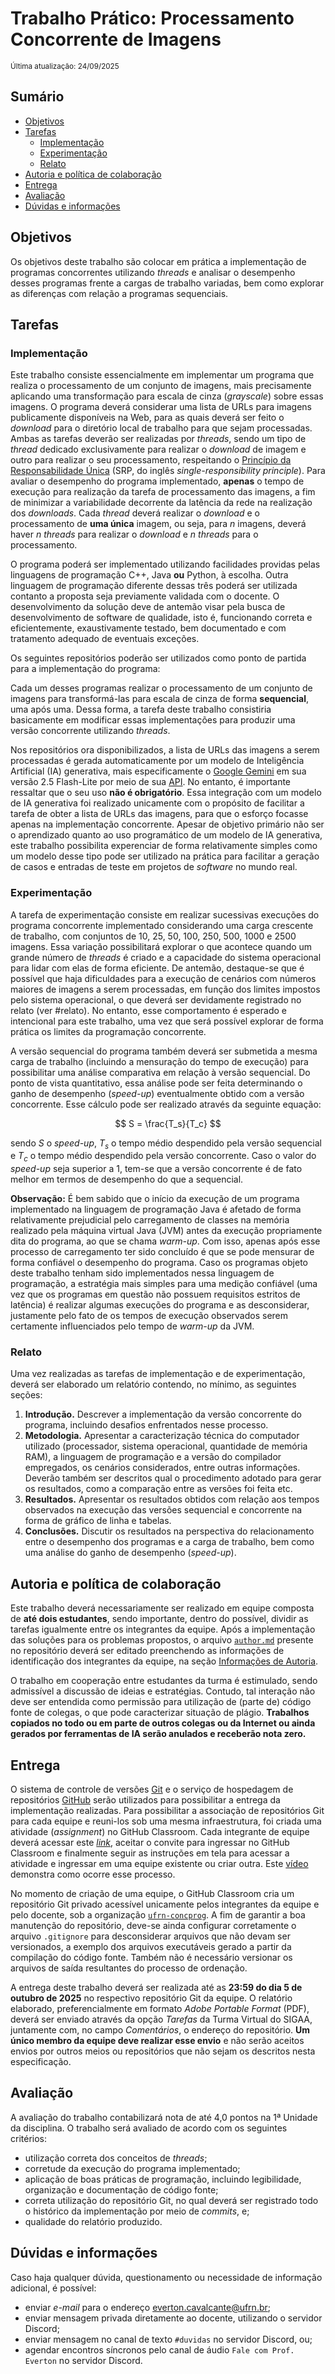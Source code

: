 # Trabalho Prático: Processamento Concorrente de Imagens

<sub>Última atualização: 24/09/2025</sub>

## Sumário

- [Objetivos](#objetivos)
- [Tarefas](#tarefas)
  - [Implementação](#implementação)
  - [Experimentação](#experimentação)
  - [Relato](#relato)
- [Autoria e política de colaboração](#autoria-e-política-de-colaboração)
- [Entrega](#entrega)
- [Avaliação](#avaliação)
- [Dúvidas e informações](#dúvidas-e-informações)

## Objetivos

Os objetivos deste trabalho são colocar em prática a implementação de programas concorrentes utilizando *threads* e analisar o desempenho desses programas frente a cargas de trabalho variadas, bem como explorar as diferenças com relação a programas sequenciais.

## Tarefas

### Implementação

Este trabalho consiste essencialmente em implementar um programa que realiza o processamento de um conjunto de imagens, mais precisamente aplicando uma transformação para escala de cinza (*grayscale*) sobre essas imagens. O programa deverá considerar uma lista de URLs para imagens publicamente disponíveis na Web, para as quais deverá ser feito o *download* para o diretório local de trabalho para que sejam processadas. Ambas as tarefas deverão ser realizadas por *threads*, sendo um tipo de *thread* dedicado exclusivamente para realizar o *download* de imagem e outro para realizar o seu processamento, respeitando o [Princípio da Responsabilidade Única](https://giovannamoeller.medium.com/o-princípio-da-responsabilidade-única-single-responsibility-principle-srp-do-solid-21707ec45304) (SRP, do inglês *single-responsibility principle*). Para avaliar o desempenho do programa implementado, **apenas** o tempo de execução para realização da tarefa de processamento das imagens, a fim de minimizar a variabilidade decorrente da latência da rede na realização dos *downloads*. Cada *thread* deverá realizar o *download* e o processamento de **uma única** imagem, ou seja, para $n$ imagens, deverá haver $n$ *threads* para realizar o *download* e $n$ *threads* para o processamento.

O programa poderá ser implementado utilizando facilidades providas pelas linguagens de programação C++, Java **ou** Python, à escolha. Outra linguagem de programação diferente dessas três poderá ser utilizada contanto a proposta seja previamente validada com o docente. O desenvolvimento da solução deve de antemão visar pela busca de desenvolvimento de software de qualidade, isto é, funcionando correta e eficientemente, exaustivamente testado, bem documentado e com tratamento adequado de eventuais exceções.

Os seguintes repositórios poderão ser utilizados como ponto de partida para a implementação do programa:

Cada um desses programas realizar o processamento de um conjunto de imagens para transformá-las para escala de cinza de forma **sequencial**, uma após uma. Dessa forma, a tarefa deste trabalho consistiria basicamente em modificar essas implementações para produzir uma versão concorrente utilizando *threads*.

Nos repositórios ora disponibilizados, a lista de URLs das imagens a serem processadas é gerada automaticamente por um modelo de Inteligência Artificial (IA) generativa, mais especificamente o [Google Gemini](https://ai.google.dev/gemini-api/docs/models) em sua versão 2.5 Flash-Lite por meio de sua [API](https://ai.google.dev/api). No entanto, é importante ressaltar que o seu uso **não é obrigatório**. Essa integração com um modelo de IA generativa foi realizado unicamente com o propósito de facilitar a tarefa de obter a lista de URLs das imagens, para que o esforço focasse apenas na implementação concorrente. Apesar de objetivo primário não ser o aprendizado quanto ao uso programático de um modelo de IA generativa, este trabalho possibilita experenciar de forma relativamente simples como um modelo desse tipo pode ser utilizado na prática para facilitar a geração de casos e entradas de teste em projetos de *software* no mundo real.

### Experimentação

A tarefa de experimentação consiste em realizar sucessivas execuções do programa concorrente implementado considerando uma carga crescente de trabalho, com conjuntos de 10, 25, 50, 100, 250, 500, 1000 e 2500 imagens. Essa variação possibilitará explorar o que acontece quando um grande número de *threads* é criado e a capacidade do sistema operacional para lidar com elas de forma eficiente. De antemão, destaque-se que é possível que haja dificuldades para a execução de cenários com números maiores de imagens a serem processadas, em função dos limites impostos pelo sistema operacional, o que deverá ser devidamente registrado no relato (ver #relato). No entanto, esse comportamento é esperado e intencional para este trabalho, uma vez que será possível explorar de forma prática os limites da programação concorrente.

A versão sequencial do programa também deverá ser submetida a mesma carga de trabalho (incluindo a mensuração do tempo de execução) para possibilitar uma análise comparativa em relação à versão sequencial. Do ponto de vista quantitativo, essa análise pode ser feita determinando o ganho de desempenho (*speed-up*) eventualmente obtido com a versão concorrente. Esse cálculo pode ser realizado através da seguinte equação:

$$ S = \frac{T_s}{T_c} $$

sendo $S$ o *speed-up*, $T_s$ o tempo médio despendido pela versão sequencial e $T_c$ o tempo médio despendido pela versão concorrente. Caso o valor do *speed-up* seja superior a 1, tem-se que a versão concorrente é de fato melhor em termos de desempenho do que a sequencial.

**Observação:** É bem sabido que o início da execução de um programa implementado na linguagem de programação Java é afetado de forma relativamente prejudicial pelo carregamento de classes na memória realizado pela máquina virtual Java (JVM) antes da execução propriamente dita do programa, ao que se chama *warm-up*. Com isso, apenas após esse processo de carregamento ter sido concluído é que se pode mensurar de forma confiável o desempenho do programa. Caso os programas objeto deste trabalho tenham sido implementados nessa linguagem de programação, a estratégia mais simples para uma medição confiável (uma vez que os programas em questão não possuem requisitos estritos de latência) é realizar algumas execuções do programa e as desconsiderar, justamente pelo fato de os tempos de execução observados serem certamente influenciados pelo tempo de *warm-up* da JVM.

### Relato

Uma vez realizadas as tarefas de implementação e de experimentação, deverá ser elaborado um relatório contendo, no mínimo, as seguintes seções:

1. **Introdução.** Descrever a implementação da versão concorrente do programa, incluindo desafios enfrentados nesse processo.
2. **Metodologia.** Apresentar a caracterização técnica do computador utilizado (processador, sistema operacional, quantidade de memória RAM), a linguagem de programação e a versão do compilador empregados, os cenários considerados, entre outras informações. Deverão também ser descritos qual o procedimento adotado para gerar os resultados, como a comparação entre as versões foi feita etc.
3. **Resultados.** Apresentar os resultados obtidos com relação aos tempos observados na execução das versões sequencial e concorrente na forma de gráfico de linha e tabelas.
4. **Conclusões.** Discutir os resultados na perspectiva do relacionamento entre o desempenho dos programas e a carga de trabalho, bem como uma análise do ganho de desempenho (*speed-up*).

## Autoria e política de colaboração

Este trabalho deverá necessariamente ser realizado em equipe composta de **até dois estudantes**, sendo importante, dentro do possível, dividir as tarefas igualmente entre os integrantes da equipe. Após a implementação das soluções para os problemas propostos, o arquivo [`author.md`](https://github.com/ufrn-concprog/image-processing/tree/master/author.md) presente no repositório deverá ser editado preenchendo as informações de identificação dos integrantes da equipe, na seção [Informações de Autoria](https://github.com/ufrn-concprog/image-processing/tree/master/author.md#identificação-de-autoria).

O trabalho em cooperação entre estudantes da turma é estimulado, sendo admissível a discussão de ideias e estratégias. Contudo, tal interação não deve ser entendida como permissão para utilização de (parte de) código fonte de colegas, o que pode caracterizar situação de plágio. **Trabalhos copiados no todo ou em parte de outros colegas ou da Internet ou ainda gerados por ferramentas de IA serão anulados e receberão nota zero.**

## Entrega

O sistema de controle de versões [Git](https://git-scm.com) e o serviço de hospedagem de repositórios [GitHub](https://git-scm.com) serão utilizados para possibilitar a entrega da implementação realizadas. Para possibilitar a associação de repositórios Git para cada equipe e reuni-los sob uma mesma infraestrutura, foi criada uma atividade (*assignment*) no GitHub Classroom. Cada integrante de equipe deverá acessar este [*link*](https://classroom.github.com/a/q7gvbCvu), aceitar o convite para ingressar no GitHub Classroom e finalmente seguir as instruções em tela para acessar a atividade e ingressar em uma equipe existente ou criar outra. Este [vídeo](https://youtu.be/ObaFRGp_Eko) demonstra como ocorre esse processo.

No momento de criação de uma equipe, o GitHub Classroom cria um repositório Git privado acessível unicamente pelos integrantes da equipe e pelo docente, sob a organização [`ufrn-concprog`](https://github.com/ufrn-concprog). A fim de garantir a boa manutenção do repositório, deve-se ainda configurar corretamente o arquivo `.gitignore` para desconsiderar arquivos que não devam ser versionados, a exemplo dos arquivos executáveis gerado a partir da compilação do código fonte. Também não é necessário versionar os arquivos de saída resultantes do processo de ordenação.

A entrega deste trabalho deverá ser realizada até as **23:59 do dia 5 de outubro de 2025** no respectivo repositório Git da equipe. O relatório elaborado, preferencialmente em formato *Adobe Portable Format* (PDF), deverá ser enviado através da opção *Tarefas* da Turma Virtual do SIGAA, juntamente com, no campo *Comentários*, o endereço do repositório. **Um único membro da equipe deve realizar esse envio** e não serão aceitos envios por outros meios ou repositórios que não sejam os descritos nesta especificação.

## Avaliação

A avaliação do trabalho contabilizará nota de até 4,0 pontos na 1ª Unidade da disciplina. O trabalho será avaliado de acordo com os seguintes critérios:

- utilização correta dos conceitos de *threads*;
- corretude da execução do programa implementado;
- aplicação de boas práticas de programação, incluindo legibilidade, organização e documentação de código fonte;
- correta utilização do repositório Git, no qual deverá ser registrado todo o histórico da implementação por meio de *commits*, e;
- qualidade do relatório produzido.

## Dúvidas e informações

Caso haja qualquer dúvida, questionamento ou necessidade de informação adicional, é possível:

- enviar *e-mail* para o endereço <everton.cavalcante@ufrn.br>;
- enviar mensagem privada diretamente ao docente, utilizando o servidor Discord;
- enviar mensagem no canal de texto `#duvidas` no servidor Discord, ou;
- agendar encontros síncronos pelo canal de áudio `Fale com Prof. Everton` no servidor Discord.

